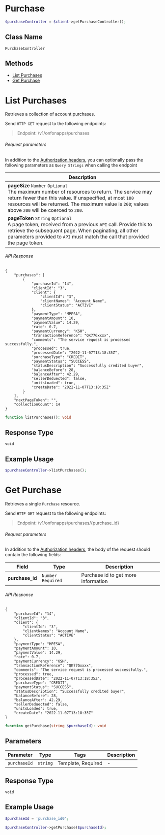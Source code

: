 # Purchase

```php
$purchaseController = $client->getPurchaseController();
```

## Class Name

`PurchaseController`

## Methods

* [List Purchases](../../doc/controllers/purchase.md#list-purchases)
* [Get Purchase](../../doc/controllers/purchase.md#get-purchase)


# List Purchases

Retrieves a collection of account purchases.

Send `HTTP GET` request to the following endpoints:

> Endpoint: /v1/onfonapps/purchases

###### Request parameters

In addition to the [Authorization headers](/docs/request_headers), you can optionally pass the following parameters as `Query Strings` when calling the endpoint

| Description                                                                                                                                                                                                                                                      |
| ---------------------------------------------------------------------------------------------------------------------------------------------------------------------------------------------------------------------------------------------------------------- |
| **pageSize** `Number` `Optional` <br>The maximum number of resources to return. The service may return fewer than this value. If unspecified, at most `100` resources will be returned. The maximum value is `200`; values above `200` will be coerced to `200`. |
| **pageToken** `String` `Optional` <br>A page token, received from a previous `API` call. Provide this to retrieve the subsequent page. When paginating, all other parameters provided to `API` must match the call that provided the page token.                 |

###### API Response

```
{
	"purchases": [
		{
			"purchaseId": "14",
			"clientId": "3",
			"client": {
				"clientId": "3",
				"clientNames": "Account Name",
				"clientStatus": "ACTIVE"
			},
			"paymentType": "MPESA",
			"paymentAmount": 10,
			"paymentValue": 14.29,
			"rate": 0.7,
			"paymentCurrency": "KSH",
			"transactionReference": "QK77Gxxxx",
			"comments": "The service request is processed successfully.",
			"processed": true,
			"processedDate": "2022-11-07T13:18:35Z",
			"purchaseType": "CREDIT",
			"paymentStatus": "SUCCESS",
			"statusDescription": "Successfully credited buyer",
			"balanceBefore": 28,
			"balanceAfter": 42.29,
			"sellerDeduected": false,
			"unitsLoaded": true,
			"createDate": "2022-11-07T13:18:35Z"
		}
	],
	"nextPageToken": "",
	"collectionCount": 14
}
```

```php
function listPurchases(): void
```

## Response Type

`void`

## Example Usage

```php
$purchaseController->listPurchases();
```


# Get Purchase

Retrieves a single `Purchase` resource.

Send `HTTP GET` request to the following endpoints:

> Endpoint: /v1/onfonapps/purchases/{purchase_id}

###### Request parameters

In addition to the [Authorization headers](/docs/request_headers), the body of the request should contain the following fields:

| Field           | Type                | Description                         |
| --------------- | ------------------- | ----------------------------------- |
| **purchase_id** | `Number` `Required` | Purchase id to get more information |

###### API Response

```
{
	"purchaseId": "14",
	"clientId": "3",
	"client": {
		"clientId": "3",
		"clientNames": "Account Name",
		"clientStatus": "ACTIVE"
	},
	"paymentType": "MPESA",
	"paymentAmount": 10,
	"paymentValue": 14.29,
	"rate": 0.7,
	"paymentCurrency": "KSH",
	"transactionReference": "QK77Gxxxx",
	"comments": "The service request is processed successfully.",
	"processed": true,
	"processedDate": "2022-11-07T13:18:35Z",
	"purchaseType": "CREDIT",
	"paymentStatus": "SUCCESS",
	"statusDescription": "Successfully credited buyer",
	"balanceBefore": 28,
	"balanceAfter": 42.29,
	"sellerDeduected": false,
	"unitsLoaded": true,
	"createDate": "2022-11-07T13:18:35Z"
}
```

```php
function getPurchase(string $purchaseId): void
```

## Parameters

| Parameter | Type | Tags | Description |
|  --- | --- | --- | --- |
| `purchaseId` | `string` | Template, Required | - |

## Response Type

`void`

## Example Usage

```php
$purchaseId = 'purchase_id0';

$purchaseController->getPurchase($purchaseId);
```

